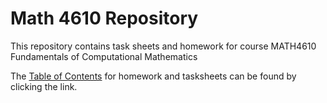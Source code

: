 # Math 4610 Repository
This repository contains task sheets and homework for course MATH4610 Fundamentals of Computational Mathematics

The [Table of Contents](http://github.com/chazcornwall/math4610/blob/master/hw_toc.md) for homework and tasksheets can be found by clicking the link.
